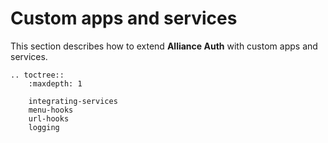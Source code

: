 # Custom apps and services

This section describes how to extend **Alliance Auth** with custom apps and services.

```eval_rst
.. toctree::
    :maxdepth: 1

    integrating-services
    menu-hooks
    url-hooks
    logging
```
